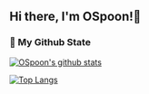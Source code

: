 ## Hi there, I'm OSpoon!👋

### 🌈 My Github State
[![OSpoon's github stats](https://github-readme-stats.vercel.app/api?username=OSpoon&show_icons=true&title_color=fff&icon_color=79ff97&text_color=9f9f9f&bg_color=151515)](https://github.com/OSpoon/OSpoon)
<!--
### 🎉 My Open Source Project
<a href="https://github.com/Geek-James/ddBuy">
  <img align="left" src="https://github-readme-stats.anuraghazra1.vercel.app/api/pin/?username=geek-james&repo=ddbuy&show_icons=true&title_color=fff&icon_color=79ff97&text_color=9f9f9f&bg_color=151515" />
</a>
-->
[![Top Langs](https://github-readme-stats.vercel.app/api/top-langs/?username=OSpoon&show_icons=true&title_color=fff&icon_color=79ff97&text_color=9f9f9f&bg_color=151515)](https://github.com/OSpoon/OSpoon)
<!--
**OSpoon/OSpoon** is a ✨ _special_ ✨ repository because its `README.md` (this file) appears on your GitHub profile.

Here are some ideas to get you started:

- 🔭 I’m currently working on ...
- 🌱 I’m currently learning ...
- 👯 I’m looking to collaborate on ...
- 🤔 I’m looking for help with ...
- 💬 Ask me about ...
- 📫 How to reach me: ...
- 😄 Pronouns: ...
- ⚡ Fun fact: ...
-->
